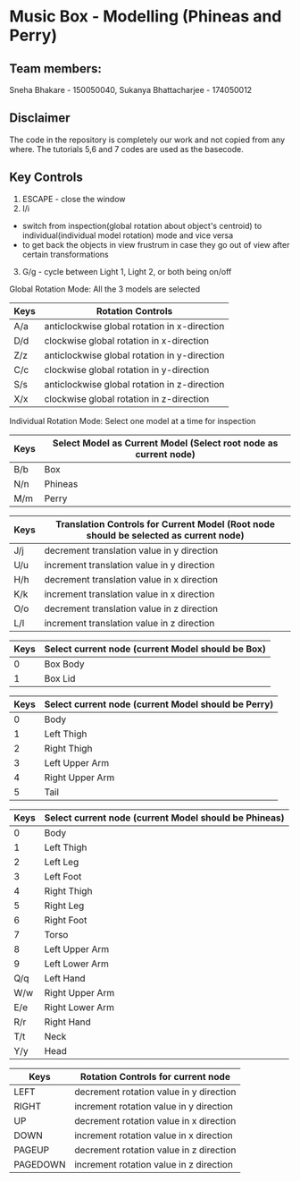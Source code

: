 # Music Box - Modelling (Phineas and Perry)

## Team members:
Sneha Bhakare - 150050040, Sukanya Bhattacharjee - 174050012

## Disclaimer
The code in the repository is completely our work and not copied from any where. The tutorials 5,6 and 7 codes are used as the basecode.

## Key Controls

1. ESCAPE - close the window
2. I/i 
- switch from inspection(global rotation about object's centroid) to individual(individual model rotation) mode and vice versa
- to get back the objects in view frustrum in case they go out of view after certain transformations
3. G/g - cycle between Light 1, Light 2, or both being on/off

Global Rotation Mode: All the 3 models are selected

| Keys    | Rotation Controls                            |
|---------|----------------------------------------------|
| A/a     | anticlockwise global rotation in x-direction |
| D/d     | clockwise global rotation in x-direction     |
| Z/z     | anticlockwise global rotation in y-direction |
| C/c     | clockwise global rotation in y-direction     |
| S/s     | anticlockwise global rotation in z-direction |
| X/x     | clockwise global rotation in z-direction     |

Individual Rotation Mode: Select one model at a time for inspection

| Keys     | Select Model as Current Model (Select root node as current node) |
|----------|------------------------------------------------------------------|
| B/b      | Box                                                              |
| N/n      | Phineas                                                          |
| M/m      | Perry                                                            |

| Keys     | Translation Controls for Current Model (Root node should be selected as current node) |
|----------|--------------------------------------------|
| J/j      | decrement translation value in y direction |
| U/u      | increment translation value in y direction |
| H/h      | decrement translation value in x direction |
| K/k      | increment translation value in x direction |
| O/o      | decrement translation value in z direction |
| L/l      | increment translation value in z direction |

| Keys     | Select current node (current Model should be Box) | 
|----------|---------------------------------------|
| 0        | Box Body                              |
| 1        | Box Lid                               |

| Keys     | Select current node (current Model should be Perry) | 
|----------|----------------------------------------------|
| 0        | Body                                         |
| 1        | Left Thigh                                   |
| 2        | Right Thigh                                  |
| 3        | Left Upper Arm                               |
| 4        | Right Upper Arm                              |
| 5        | Tail                                         |

| Keys     | Select current node (current Model should be Phineas) | 
|----------|------------------------------------------------|
| 0        | Body                                           |
| 1        | Left Thigh                                     |
| 2        | Left Leg                                       |
| 3        | Left Foot                                      |
| 4        | Right Thigh                                    |
| 5        | Right Leg                                      |
| 6        | Right Foot                                     |
| 7        | Torso                                          |
| 8        | Left Upper Arm                                 |
| 9        | Left Lower Arm                                 |
| Q/q      | Left Hand                                      |
| W/w      | Right Upper Arm                                |
| E/e      | Right Lower Arm                                |
| R/r      | Right Hand                                     |
| T/t      | Neck                                           |
| Y/y      | Head                                           |

| Keys     | Rotation Controls for current node |
|----------|------------------------------------|
| LEFT     | decrement rotation value in y direction |
| RIGHT    | increment rotation value in y direction |
| UP       | decrement rotation value in x direction |
| DOWN     | increment rotation value in x direction |
| PAGEUP   | decrement rotation value in z direction |
| PAGEDOWN | increment rotation value in z direction |
